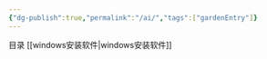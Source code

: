 ```yaml
---
{"dg-publish":true,"permalink":"/ai/","tags":["gardenEntry"]}
---
```


目录
[[windows安装软件\|windows安装软件]]